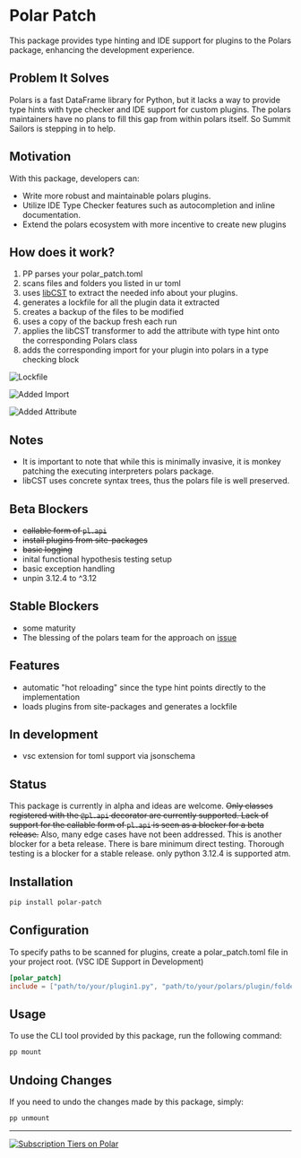 # Polar Patch

This package provides type hinting and IDE support for plugins to the Polars package, enhancing the development experience.

## Problem It Solves

Polars is a fast DataFrame library for Python, but it lacks a way to provide type hints with type checker and IDE support for custom plugins. The polars maintainers have no plans to fill this gap from within polars itself. So Summit Sailors is stepping in to help.

## Motivation

With this package, developers can:

- Write more robust and maintainable polars plugins.
- Utilize IDE Type Checker features such as autocompletion and inline documentation.
- Extend the polars ecosystem with more incentive to create new plugins

## How does it work?

1. PP parses your polar_patch.toml
2. scans files and folders you listed in ur toml
3. uses [libCST](https://libcst.readthedocs.io/en/latest/) to extract the needed info about your plugins.
4. generates a lockfile for all the plugin data it extracted
5. creates a backup of the files to be modified
6. uses a copy of the backup fresh each run
7. applies the libCST transformer to add the attribute with type hint onto the corresponding Polars class
8. adds the corresponding import for your plugin into polars in a type checking block

![Lockfile](images/lockfile.png)

![Added Import](images/attr_type_hint_import.png)

![Added Attribute](images/attr_type_hint_added.png)

## Notes

- It is important to note that while this is minimally invasive, it is monkey patching the executing interpreters polars package.
- libCST uses concrete syntax trees, thus the polars file is well preserved.

## Beta Blockers

- ~~callable form of `pl.api`~~
- ~~install plugins from site-packages~~
- ~~basic logging~~
- inital functional hypothesis testing setup
- basic exception handling
- unpin 3.12.4 to ^3.12

## Stable Blockers

- some maturity
- The blessing of the polars team for the approach on [issue](https://github.com/pola-rs/polars/issues/14475)

## Features

- automatic "hot reloading" since the type hint points directly to the implementation
- loads plugins from site-packages and generates a lockfile

## In development

- vsc extension for toml support via jsonschema

## Status

This package is currently in alpha and ideas are welcome. ~~Only classes registered with the `@pl.api` decorator are currently supported. Lack of support for the callable form of `pl.api` is seen as a blocker for a beta release.~~ Also, many edge cases have not been addressed. This is another blocker for a beta release. There is bare minimum direct testing. Thorough testing is a blocker for a stable release. only python 3.12.4 is supported atm.

## Installation

```bash
pip install polar-patch
```

## Configuration

To specify paths to be scanned for plugins, create a polar_patch.toml file in your project root.
(VSC IDE Support in Development)

```toml
[polar_patch]
include = ["path/to/your/plugin1.py", "path/to/your/polars/plugin/folder"]
```

## Usage

To use the CLI tool provided by this package, run the following command:

```bash
pp mount
```

## Undoing Changes

If you need to undo the changes made by this package, simply:

```bash
pp unmount
```

---
<a href="https://polar.sh/summitsailors/subscriptions">
  <picture>
    <source media="(prefers-color-scheme: dark)" srcset="https://polar.sh/embed/tiers.svg?org=summitsailors&darkmode"/>
    <img alt="Subscription Tiers on Polar" src="https://polar.sh/embed/tiers.svg?org=summitsailors"/>
  </picture>
</a>
